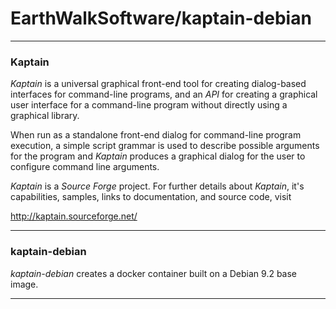 # EarthWalkSoftware/kaptain-debian
_____________________

### Kaptain

*Kaptain* is a universal graphical front-end tool for creating dialog-based interfaces for command-line programs, and an *API* for creating a graphical user interface for a command-line program without directly using a graphical library.

When run as a standalone front-end dialog for command-line program execution, a simple script grammar is used to describe possible arguments for the program and *Kaptain* produces a graphical dialog for the user to configure command line arguments.

*Kaptain* is a *Source Forge* project.  For further details about *Kaptain*, it's capabilities, samples, links to documentation, and source code, visit

  http://kaptain.sourceforge.net/  

_____________________

### kaptain-debian

*kaptain-debian* creates a docker container built on a Debian 9.2 base image.


_____________________

